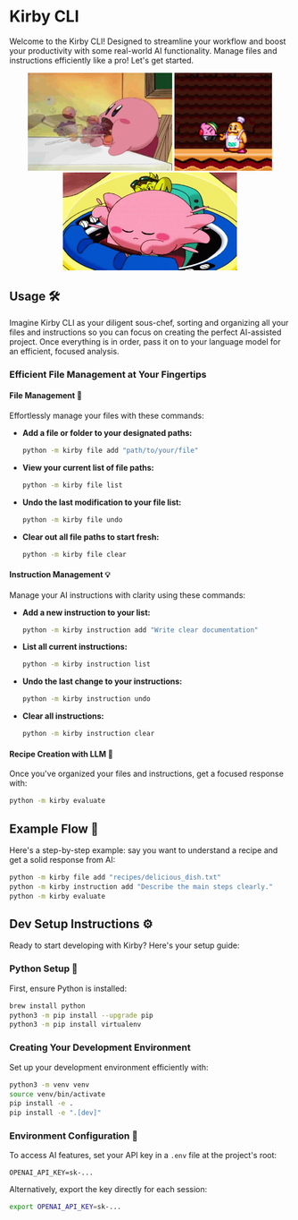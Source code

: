 # Kirby CLI

Welcome to the Kirby CLI! Designed to streamline your workflow and boost your productivity with some real-world AI functionality. Manage files and instructions efficiently like a pro! Let's get started.

<div align="center">
  <img src="./media/kirby-eat.webp" alt="kirby-eat" height="175" />
  <img src="./media/kirby-cook.gif" alt="kirby-cook" height="175" />
  <img src="./media/kirby-work.gif" alt="kirby-work" height="175" />
</div>

## Usage 🛠️

Imagine Kirby CLI as your diligent sous-chef, sorting and organizing all your files and instructions so you can focus on creating the perfect AI-assisted project. Once everything is in order, pass it on to your language model for an efficient, focused analysis.


### Efficient File Management at Your Fingertips

#### File Management 📁

Effortlessly manage your files with these commands:

- **Add a file or folder to your designated paths:**
  ```bash
  python -m kirby file add "path/to/your/file"
  ```

- **View your current list of file paths:**
  ```bash
  python -m kirby file list
  ```

- **Undo the last modification to your file list:**
  ```bash
  python -m kirby file undo
  ```

- **Clear out all file paths to start fresh:**
  ```bash
  python -m kirby file clear
  ```

#### Instruction Management 💡

Manage your AI instructions with clarity using these commands:

- **Add a new instruction to your list:**
  ```bash
  python -m kirby instruction add "Write clear documentation"
  ```

- **List all current instructions:**
  ```bash
  python -m kirby instruction list
  ```

- **Undo the last change to your instructions:**
  ```bash
  python -m kirby instruction undo
  ```

- **Clear all instructions:**
  ```bash
  python -m kirby instruction clear
  ```

#### Recipe Creation with LLM 🍲

Once you've organized your files and instructions, get a focused response with:

```bash
python -m kirby evaluate
```

## Example Flow 🔄

Here's a step-by-step example: say you want to understand a recipe and get a solid response from AI:

```bash
python -m kirby file add "recipes/delicious_dish.txt"
python -m kirby instruction add "Describe the main steps clearly."
python -m kirby evaluate
```

## Dev Setup Instructions ⚙️

Ready to start developing with Kirby? Here's your setup guide:

### Python Setup 🐍

First, ensure Python is installed:

```bash
brew install python
python3 -m pip install --upgrade pip
python3 -m pip install virtualenv
```

### Creating Your Development Environment

Set up your development environment efficiently with:

```bash
python3 -m venv venv
source venv/bin/activate
pip install -e .
pip install -e ".[dev]"
```

### Environment Configuration 🔐

To access AI features, set your API key in a `.env` file at the project's root:

```env
OPENAI_API_KEY=sk-...
```

Alternatively, export the key directly for each session:

```bash
export OPENAI_API_KEY=sk-...
```